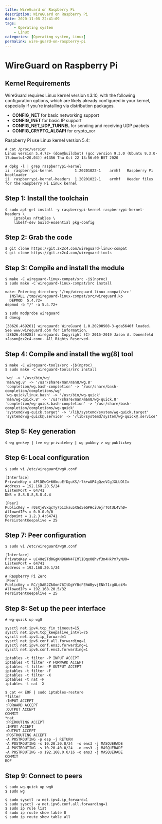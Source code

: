 ```yaml
---
title: WireGuard on Raspberry Pi
description: WireGuard on Raspberry Pi
date: 2020-11-08 22:41:09
tags:
    - Operating system
    - Linux
categories: [Operating system, Linux]
permalink: wire-guard-on-raspberry-pi
---
```


# WireGuard on Raspberry Pi

## Kernel Requirements

WireGuard requires Linux kernel version ≥3.10, with the following configuration options, which are likely already configured in your kernel, especially if you're installing via distribution packages.

-   **CONFIG_NET** for basic networking support
-   **CONFIG_INET** for basic IP support
-   **CONFIG_NET_UDP_TUNNEL** for sending and receiving UDP packets
-   **CONFIG_CRYPTO_ALGAPI** for crypto_xor

Raspberry Pi use Linux kernel version 5.4:

```shell
# cat /proc/version
Linux version 5.4.72+ (dom@buildbot) (gcc version 9.3.0 (Ubuntu 9.3.0-17ubuntu1~20.04)) #1356 Thu Oct 22 13:56:00 BST 2020

# dpkg -l | grep raspberrypi-kernel
ii  raspberrypi-kernel          1.20201022-1    armhf   Raspberry Pi bootloader
ii  raspberrypi-kernel-headers  1.20201022-1    armhf   Header files for the Raspberry Pi Linux kernel
```

## Step 1: Install the toolchain

```shell
$ sudo apt-get install -y raspberrypi-kernel raspberrypi-kernel-headers \
    iptables nftables \
    libelf-dev build-essential pkg-config
```

## Step 2: Grab the code

```shell
$ git clone https://git.zx2c4.com/wireguard-linux-compat
$ git clone https://git.zx2c4.com/wireguard-tools
```

## Step 3: Compile and install the module

```shell
$ make -C wireguard-linux-compat/src -j$(nproc)
$ sudo make -C wireguard-linux-compat/src install

make: Entering directory '/tmp/wireguard-linux-compat/src'
  INSTALL /tmp/wireguard-linux-compat/src/wireguard.ko
  DEPMOD  5.4.72+
depmod -b "/" -a 5.4.72+

$ sudo modprobe wireguard
$ dmesg

[38626.469261] wireguard: WireGuard 1.0.20200908-3-gda5646f loaded. See www.wireguard.com for information.
[38626.469283] wireguard: Copyright (C) 2015-2019 Jason A. Donenfeld <Jason@zx2c4.com>. All Rights Reserved.
```

## Step 4: Compile and install the wg(8) tool

```shell
$ make -C wireguard-tools/src -j$(nproc)
$ sudo make -C wireguard-tools/src install

'wg' -> '/usr/bin/wg'
'man/wg.8' -> '/usr/share/man/man8/wg.8'
'completion/wg.bash-completion' -> '/usr/share/bash-completion/completions/wg'
'wg-quick/linux.bash' -> '/usr/bin/wg-quick'
'man/wg-quick.8' -> '/usr/share/man/man8/wg-quick.8'
'completion/wg-quick.bash-completion' -> '/usr/share/bash-completion/completions/wg-quick'
'systemd/wg-quick.target' -> '/lib/systemd/system/wg-quick.target'
'systemd/wg-quick@.service' -> '/lib/systemd/system/wg-quick@.service'
```

## Step 5: Key generation

```shell
$ wg genkey | tee wg-privatekey | wg pubkey > wg-publickey
```

## Step 6: Local configuration

```shell
$ sudo vi /etc/wireguard/wg0.conf

[Interface]
PrivateKey = 4PlDEwG+60kuuEfDguXS/r7k+wUP4gQzeVCgJXLUOlI=
Address = 192.168.20.5/24
ListenPort = 64741
DNS = 8.8.8.8,8.8.4.4

[Peer]
PublicKey = r0SXjeVxqcTy7p1Ikau5XGd5eGPHciUejrTGtUL4Vh0=
AllowedIPs = 0.0.0.0/0
Endpoint = 1.2.3.4:64741
PersistentKeepalive = 25
```

## Step 7: Peer configuration

```shell
$ sudo vi /etc/wireguard/wg0.conf

[Interface]
PrivateKey = uC40eSTd0GgKN9KWN4FEMlIDqx08hvf3m4HkPm7yNU0=
ListenPort = 64741
Address = 192.168.20.1/24

# Raspberry Pi Zero
[Peer]
PublicKey = RC/jDAB2ZkOon76ItDgYYBcFEhWByvjENk71cg8LoiM=
AllowedIPs = 192.168.20.5/32
PersistentKeepalive = 25
```

## Step 8: Set up the peer interface

```shell
# wg-quick up wg0

sysctl net.ipv4.tcp_fin_timeout=15
sysctl net.ipv4.tcp_keepalive_intvl=75
sysctl net.ipv4.ip_forward=1
sysctl net.ipv6.conf.all.forwarding=1
sysctl net.ipv4.conf.ens3.forwarding=1
sysctl net.ipv6.conf.ens3.forwarding=1

iptables -t filter -P INPUT ACCEPT
iptables -t filter -P FORWARD ACCEPT
iptables -t filter -P OUTPUT ACCEPT
iptables -t filter -F
iptables -t filter -X
iptables -t nat -F
iptables -t nat -X

$ cat << EOF | sudo iptables-restore
*filter
:INPUT ACCEPT
:FORWARD ACCEPT
:OUTPUT ACCEPT
COMMIT
*nat
:PREROUTING ACCEPT
:INPUT ACCEPT
:OUTPUT ACCEPT
:POSTROUTING ACCEPT
-A POSTROUTING -p esp -j RETURN
-A POSTROUTING -s 10.20.30.0/24  -o ens3 -j MASQUERADE
-A POSTROUTING -s 10.20.40.0/24  -o ens3 -j MASQUERADE
-A POSTROUTING -s 192.168.0.0/16 -o ens3 -j MASQUERADE
COMMIT
EOF

```

## Step 9: Connect to peers

```shell
$ sudo wg-quick up wg0
$ sudo wg

$ sudo sysctl -w net.ipv4.ip_forward=1
$ sudo sysctl -w net.ipv6.conf.all.forwarding=1
$ sudo ip rule list
$ sudo ip route show table 0
$ sudo ip route show table all
```
